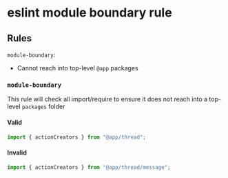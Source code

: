 # eslint module boundary rule

## Rules

`module-boundary`:

- Cannot reach into top-level `@app` packages

### `module-boundary`

This rule will check all import/require to ensure it does not reach into a
top-level `packages` folder

#### Valid

```js
import { actionCreators } from "@app/thread";
```

#### Invalid

```js
import { actionCreators } from "@app/thread/message";
```
